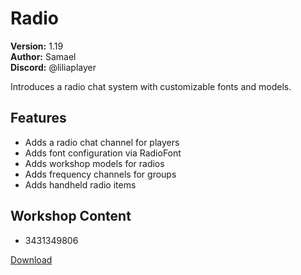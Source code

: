 # Radio

**Version:** 1.19  
**Author:** Samael  
**Discord:** @liliaplayer  

Introduces a radio chat system with customizable fonts and models.

## Features

- Adds a radio chat channel for players
- Adds font configuration via RadioFont
- Adds workshop models for radios
- Adds frequency channels for groups
- Adds handheld radio items

## Workshop Content

- 3431349806

[Download](https://github.com/LiliaFramework/Modules/raw/refs/heads/gh-pages/radio.zip)
